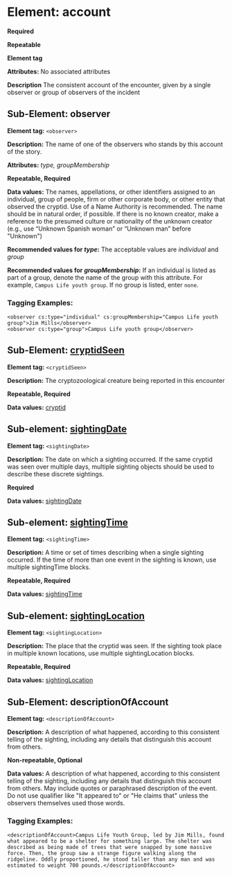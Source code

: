 # Element: account

**Required**

**Repeatable**

**Element tag** <account>

**Attributes:** No associated attributes

**Description** The consistent account of the encounter, given by a single observer or group of observers of the incident

## Sub-Element: observer
**Element tag:** `<observer>`

**Description:** The name of one of the observers who stands by this account of the story.

**Attributes:** *type, groupMembership*

**Repeatable, Required**

**Data values:**  The names, appellations, or other identifiers assigned to an individual, group of people, firm or other corporate body, or other entity that observed the cryptid. Use of a Name Authority is recommended. The name should be in natural order, if possible.  If there is no known creator, make a reference to the presumed culture or nationality of the unknown creator (e.g., use “Unknown Spanish woman” or “Unknown man” before "Unknown")


**Recommended values for *type*:** The acceptable values are *individual* and *group*

**Recommended values for *groupMembership*:** If an individual is listed as part of a group, denote the name of the group with this attribute. For example, `Campus Life youth group`. If no group is listed, enter `none`.

### Tagging Examples:
```
<observer cs:type="individual" cs:groupMembership="Campus Life youth group">Jim Mills</observer>
<observer cs:type="group">Campus Life youth group</observer>
```

## Sub-Element: [cryptidSeen](cryptid.md)

**Element tag:** `<cryptidSeen>`

**Description:** The cryptozoological creature being reported in this encounter

**Repeatable, Required**

**Data values:** [cryptid](cryptid.md)


## Sub-element: [sightingDate](date.md)
**Element tag:** `<sightingDate>`

**Description:** The date on which a sighting occurred. If the same cryptid was seen over multiple days, multiple sighting objects should be used to describe these discrete sightings.

**Required** 

**Data values:** [sightingDate](sightingDate.md)


## Sub-element: [sightingTime](time.md)
**Element tag:** `<sightingTime>`

**Description:** A time or set of times describing when a single sighting occurred. If the time of more than one event in the sighting is known, use multiple sightingTime blocks.

**Repeatable, Required** 

**Data values:** [sightingTime](sightingTime.md)


## Sub-element: [sightingLocation](location.md)
**Element tag:** `<sightingLocation>`

**Description:** The place that the cryptid was seen. If the sighting took place in multiple known locations, use multiple sightingLocation blocks.

**Repeatable, Required** 

**Data values:** [sightingLocation](sightingLocation.md)


## Sub-Element: descriptionOfAccount

**Element tag:** `<descriptionOfAccount>`

**Description:** A description of what happened, according to this consistent telling of the sighting, including any details that distinguish this account from others.

**Non-repeatable, Optional**

**Data values:** A description of what happened, according to this consistent telling of the sighting, including any details that distinguish this account from others. May include quotes or paraphrased description of the event. Do not use qualifier like "It appeared to" or "He claims that" unless the observers themselves used those words.

### Tagging Examples:
```
<descriptionOfAccount>Campus Life Youth Group, led by Jim Mills, found what appeared to be a shelter for something large. The shelter was described as being made of trees that were snapped by some massive force. Then, the group saw a strange figure walking along the ridgeline. Oddly proportioned, he stood taller than any man and was estimated to weight 700 pounds.</descriptionOfAccount>
```
